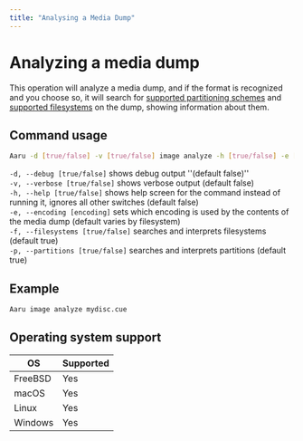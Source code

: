 ```yaml
---
title: "Analysing a Media Dump"
---
```


# Analyzing a media dump

This operation will analyze a media dump, and if the format is recognized and you choose so, it will search for [supported partitioning schemes](Partitioning-schemes-recognized-by-Aaru.md) and [supported filesystems](Filesystems-recognized-by-Aaru.md) on the dump, showing information about them.

## Command usage

```bash
Aaru -d [true/false] -v [true/false] image analyze -h [true/false] -e [encoding] -f [true/false] -p [true/false] <image-path>
```

`-d, --debug [true/false]` shows debug output ''(default false)''  
`-v, --verbose [true/false]` shows verbose output (default false)  
`-h, --help [true/false]` shows help screen for the command instead of running it, ignores all other switches (default false)  
`-e, --encoding [encoding]` sets which encoding is used by the contents of the media dump (default varies by filesystem)  
`-f, --filesystems [true/false]` searches and interprets filesystems (default true)  
`-p, --partitions [true/false]` searches and interprets partitions (default true)  

## Example

```bash
Aaru image analyze mydisc.cue
```

## Operating system support

| OS | Supported |
|----|-----------|
| FreeBSD | Yes  |
| macOS   | Yes  |
| Linux   | Yes  |
| Windows | Yes  |
